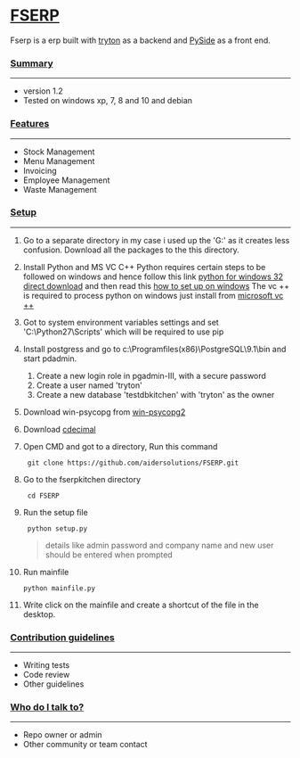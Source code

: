 # [FSERP](#markdown-header-fserp)

Fserp is a erp built with [tryton](http://www.tryton.org/) as a backend and [PySide](https://pypi.python.org/pypi/PySide) as a front end.

### [Summary](#markdown-header-summary)
----

 - version 1.2
 - Tested on windows xp, 7, 8 and 10 and debian

### [Features](#markdown-header-features)
----

 - Stock Management
 - Menu Management
 - Invoicing
 - Employee Management
 - Waste Management

### [Setup](#markdown-header-setup)
----

1. Go to a separate directory in my case i used up the 'G:' as it creates less confusion. Download all the packages to the this directory.

2. Install Python and MS VC C++
Python requires certain steps to be followed on windows and hence follow this link [python for windows 32 direct download](https://www.python.org/ftp/python/2.7.10/python-2.7.10.msi) and then read this [how to set up on windows](http://www.swaroopch.com/notes/python/#install_windows)
The vc ++ is required to process python on windows just install from [microsoft vc ++](https://www.microsoft.com/en-us/download/details.aspx?id=44266)

3. Got to system environment variables settings and set 'C:\Python27\Scripts' which will be required to use pip

4. Install postgress and go to c:\Programfiles(x86)\PostgreSQL\9.1\bin and start pdadmin.

    1. Create a new login role in pgadmin-III, with a secure password
    2. Create a user named 'tryton'
    3. Create a new database 'testdbkitchen' with 'tryton' as the owner 

5. Download win-psycopg from [win-psycopg2](http://www.stickpeople.com/projects/python/win-psycopg/)

6. Download [cdecimal](http://www.bytereef.org/software/mpdecimal/releases/cdecimal-2.3.tar.gz) 

7. Open CMD and got to a directory, Run this command

        git clone https://github.com/aidersolutions/FSERP.git 

8. Go to the fserpkitchen directory

        cd FSERP

9. Run the setup file

        python setup.py

    >details like admin password and company name and new user should be entered when prompted

10. Run mainfile

        python mainfile.py

11. Write click on the mainfile and create a shortcut of the file  in the desktop.

### [Contribution guidelines](#markdown-header-contribution-guidlines)
----

* Writing tests
* Code review
* Other guidelines

### [Who do I talk to?](#markdown-header-who-do-i-talk-to-?)
----

* Repo owner or admin
* Other community or team contact
